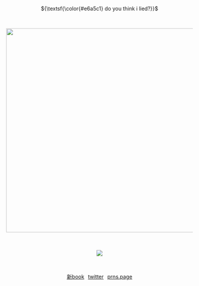 <p align="center">${\textsf{\color{#e6a5c1} do you think i lied?}}$<br>

⠀<p align="center"><img src="https://github.com/user-attachments/assets/b68740ea-6b9b-48c8-85ec-f410a3a3d656" align="center" width="550px"/>

　<p align="center">![](https://komarev.com/ghpvc/?username=2ft-high&label=puppies+♡&color=e794b8)

<p align="center">

⠀<p align="center">[新book](https://sigilpuppy.atabook.org)⠀[twitter](https://x.com/sigilpuppy)⠀[prns.page](https://en.pronouns.page/@sigilpuppy)
